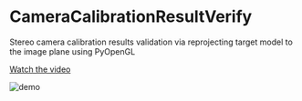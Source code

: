 # CameraCalibrationResultVerify
Stereo camera calibration results validation via reprojecting target model to the image plane using PyOpenGL

[Watch the video](https://www.youtube.com/watch?v=WUE31774weQ)


![demo](https://github.com/xing-shuai/CameraCalibrationResultVerify/blob/master/resources/images/capture.gif)
